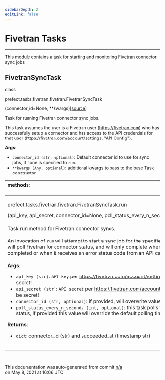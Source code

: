```yaml
---
sidebarDepth: 2
editLink: false
---
```

# Fivetran Tasks
---
This module contains a task for starting and monitoring [Fivetran](https://fivetran.com/) connector sync jobs
 ## FivetranSyncTask
 <div class='class-sig' id='prefect-tasks-fivetran-fivetran-fivetransynctask'><p class="prefect-sig">class </p><p class="prefect-class">prefect.tasks.fivetran.fivetran.FivetranSyncTask</p>(connector_id=None, **kwargs)<span class="source"><a href="https://github.com/PrefectHQ/prefect/blob/master/src/prefect/tasks/fivetran/fivetran.py#L11">[source]</a></span></div>

Task for running Fivetran connector sync jobs.

This task assumes the user is a Fivetran user (https://fivetran.com) who has successfully setup a connector and has access to the API credentials for that user (https://fivetran.com/account/settings, "API Config").

**Args**:     <ul class="args"><li class="args">`connector_id (str, optional)`: Default connector id to use for sync jobs, if none is         specified to `run`.     </li><li class="args">`**kwargs (Any, optional)`: additional kwargs to pass to the base Task constructor</li></ul>

|methods: &nbsp;&nbsp;&nbsp;&nbsp;&nbsp;&nbsp;&nbsp;&nbsp;&nbsp;&nbsp;&nbsp;&nbsp;&nbsp;&nbsp;&nbsp;&nbsp;&nbsp;&nbsp;&nbsp;&nbsp;&nbsp;&nbsp;&nbsp;&nbsp;&nbsp;&nbsp;&nbsp;&nbsp;&nbsp;&nbsp;&nbsp;&nbsp;&nbsp;&nbsp;&nbsp;&nbsp;&nbsp;&nbsp;&nbsp;&nbsp;&nbsp;&nbsp;&nbsp;&nbsp;&nbsp;&nbsp;&nbsp;&nbsp;&nbsp;&nbsp;&nbsp;&nbsp;&nbsp;&nbsp;&nbsp;&nbsp;&nbsp;&nbsp;&nbsp;&nbsp;&nbsp;&nbsp;&nbsp;&nbsp;&nbsp;&nbsp;&nbsp;&nbsp;&nbsp;&nbsp;&nbsp;&nbsp;&nbsp;&nbsp;&nbsp;&nbsp;&nbsp;&nbsp;&nbsp;&nbsp;&nbsp;&nbsp;&nbsp;&nbsp;&nbsp;&nbsp;&nbsp;&nbsp;&nbsp;&nbsp;&nbsp;&nbsp;&nbsp;&nbsp;&nbsp;&nbsp;&nbsp;&nbsp;&nbsp;&nbsp;&nbsp;&nbsp;&nbsp;&nbsp;&nbsp;&nbsp;&nbsp;&nbsp;&nbsp;&nbsp;&nbsp;&nbsp;&nbsp;&nbsp;&nbsp;&nbsp;&nbsp;&nbsp;&nbsp;&nbsp;&nbsp;&nbsp;&nbsp;&nbsp;&nbsp;&nbsp;&nbsp;&nbsp;&nbsp;&nbsp;&nbsp;&nbsp;&nbsp;&nbsp;&nbsp;&nbsp;&nbsp;&nbsp;&nbsp;&nbsp;&nbsp;&nbsp;&nbsp;&nbsp;&nbsp;&nbsp;&nbsp;&nbsp;&nbsp;&nbsp;|
|:----|
 | <div class='method-sig' id='prefect-tasks-fivetran-fivetran-fivetransynctask-run'><p class="prefect-class">prefect.tasks.fivetran.fivetran.FivetranSyncTask.run</p>(api_key, api_secret, connector_id=None, poll_status_every_n_seconds=15)<span class="source"><a href="https://github.com/PrefectHQ/prefect/blob/master/src/prefect/tasks/fivetran/fivetran.py#L29">[source]</a></span></div>
<p class="methods">Task run method for Fivetran connector syncs.<br><br>An invocation of `run` will attempt to start a sync job for the specified `connector_id`. `run` will poll Fivetran for connector status, and will only complete when the sync has completed or when it receives an error status code from an API call.<br><br>**Args**:     <ul class="args"><li class="args">`api_key (str)`: `API key` per https://fivetran.com/account/settings; should be secret!     </li><li class="args">`api_secret (str)`: `API secret` per https://fivetran.com/account/settings; should be secret!     </li><li class="args">`connector_id (str, optional)`: if provided, will overwrite value provided at init.     </li><li class="args">`poll_status_every_n_seconds (int, optional)`: this task polls the Fivetran API for status,         if provided this value will override the default polling time of 15 seconds.</li></ul> **Returns**:     <ul class="args"><li class="args">`dict`: connector_id (str) and succeeded_at (timestamp str)</li></ul></p>|

---
<br>


<p class="auto-gen">This documentation was auto-generated from commit <a href='https://github.com/PrefectHQ/prefect/commit/n/a'>n/a</a> </br>on May 8, 2021 at 16:06 UTC</p>